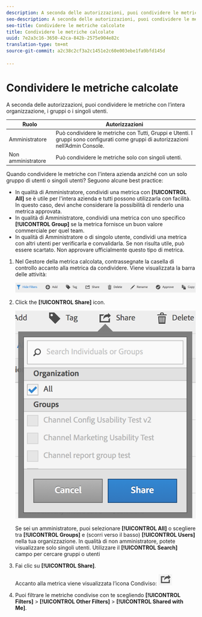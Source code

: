 ```yaml
---
description: A seconda delle autorizzazioni, puoi condividere le metriche con l’intera organizzazione, i gruppi o i singoli utenti.
seo-description: A seconda delle autorizzazioni, puoi condividere le metriche con l’intera organizzazione, i gruppi o i singoli utenti.
seo-title: Condividere le metriche calcolate
title: Condividere le metriche calcolate
uuid: 7e2a3c16-3650-42ca-842b-2575e904e82c
translation-type: tm+mt
source-git-commit: a2c38c2cf3a2c1451e2c60e003ebe1fa9bfd145d

---
```



# Condividere le metriche calcolate

A seconda delle autorizzazioni, puoi condividere le metriche con l’intera organizzazione, i gruppi o i singoli utenti.

| Ruolo | Autorizzazioni |
|---|---|
|  Amministratore | Può condividere le metriche con Tutti, Gruppi e Utenti. I gruppi sono configurati come gruppi di autorizzazioni nell’Admin Console. |
| Non amministratore | Può condividere le metriche solo con singoli utenti. |

Quando condividere le metriche con l'intera azienda anziché con un solo gruppo di utenti o singoli utenti? Seguono alcune best practice:

* In qualità di Amministratore, condividi una metrica con **[!UICONTROL All]** se è utile per l'intera azienda e tutti possono utilizzarla con facilità. In questo caso, devi anche considerare la possibilità di renderlo una metrica approvata.
* In qualità di Amministratore, condividi una metrica con uno specifico **[!UICONTROL Group]** se la metrica fornisce un buon valore commerciale per quel team.
* In qualità di Amministratore o di singolo utente, condividi una metrica con altri utenti per verificarla e convalidarla. Se non risulta utile, può essere scartato. Non approvare ufficialmente questo tipo di metrica.

1. Nel Gestore della metrica calcolata, contrassegnate la casella di controllo accanto alla metrica da condividere. Viene visualizzata la barra delle attività:

   ![](assets/cm_task_bar.png)

1. Click the **[!UICONTROL Share]** icon.

   ![](assets/cm_share.png)

   Se sei un amministratore, puoi selezionare **[!UICONTROL All]** o scegliere tra **[!UICONTROL Groups]** e (scorri verso il basso) **[!UICONTROL Users]** nella tua organizzazione. In qualità di non amministratore, potete visualizzare solo singoli utenti. Utilizzare il **[!UICONTROL Search]** campo per cercare gruppi o utenti

1. Fai clic su **[!UICONTROL Share]**.

   Accanto alla metrica viene visualizzata l’icona Condiviso:  ![](assets/share_icon.png)

1. Puoi filtrare le metriche condivise con te scegliendo **[!UICONTROL Filters]** &gt; **[!UICONTROL Other Filters]** &gt; **[!UICONTROL Shared with Me]**.


